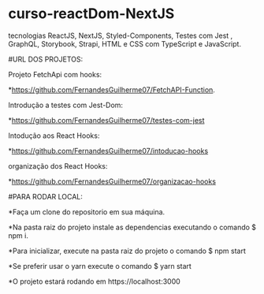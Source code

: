 # curso-reactDom-NextJS
tecnologias ReactJS, NextJS, Styled-Components, Testes com Jest , GraphQL, Storybook, Strapi, HTML e CSS com TypeScript e JavaScript.

#URL DOS PROJETOS: 

Projeto FetchApi com hooks:

*https://github.com/FernandesGuilherme07/FetchAPI-Function.

Introdução a testes com Jest-Dom: 

*https://github.com/FernandesGuilherme07/testes-com-jest

Intodução aos React Hooks:

*https://github.com/FernandesGuilherme07/intoducao-hooks

organização dos React Hooks:

*https://github.com/FernandesGuilherme07/organizacao-hooks



#PARA RODAR LOCAL:

*Faça um clone do repositorio em sua máquina.

*Na pasta raiz do projeto instale as dependencias executando o comando $ npm i.

*Para inicializar, execute na pasta raiz do projeto o comando $ npm start

*Se preferir usar o yarn execute o comando $ yarn start

*O projeto estará rodando em https://localhost:3000 


